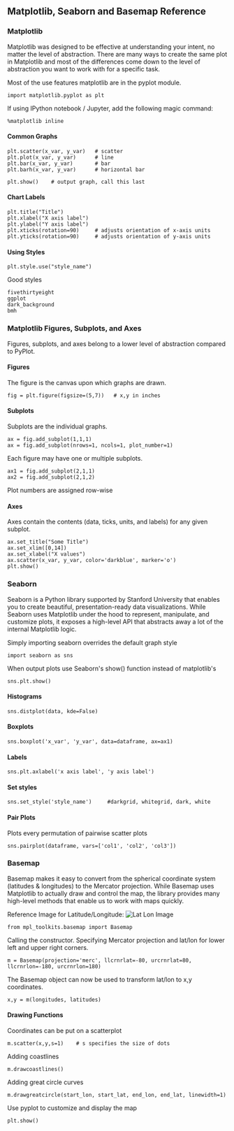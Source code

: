 ## Matplotlib, Seaborn and Basemap Reference
### Matplotlib
Matplotlib was designed to be effective at understanding your intent, no matter the level of abstraction. There are many ways to create the same plot in Matplotlib and most of the differences come down to the level of abstraction you want to work with for a specific task.

Most of the use features matplotlib are in the pyplot module.

    import matplotlib.pyplot as plt

If using IPython notebook / Jupyter, add the following magic command:

    %matplotlib inline
[](http://ipython.readthedocs.io/en/stable/interactive/magics.html?commands#magic-matplotlib)

#### Common Graphs
    plt.scatter(x_var, y_var)   # scatter
    plt.plot(x_var, y_var)      # line
    plt.bar(x_var, y_var)       # bar
    plt.barh(x_var, y_var)      # horizontal bar

    plt.show()    # output graph, call this last

#### Chart Labels
    plt.title("Title")
    plt.xlabel("X axis label")
    plt.ylabel("Y axis label")
    plt.xticks(rotation=90)     # adjusts orientation of x-axis units
    plt.yticks(rotation=90)     # adjusts orientation of y-axis units

#### Using Styles
    plt.style.use("style_name")
Good styles

    fivethirtyeight
    ggplot
    dark_background
    bmh

### Matplotlib Figures, Subplots, and Axes
Figures, subplots, and axes belong to a lower level of abstraction compared to PyPlot.

#### Figures
The figure is the canvas upon which graphs are drawn.

    fig = plt.figure(figsize=(5,7))   # x,y in inches

#### Subplots
Subplots are the individual graphs.

    ax = fig.add_subplot(1,1,1)
    ax = fig.add_subplot(nrows=1, ncols=1, plot_number=1)
Each figure may have one or multiple subplots.

    ax1 = fig.add_subplot(2,1,1)
    ax2 = fig.add_subplot(2,1,2)
Plot numbers are assigned row-wise

#### Axes    
Axes contain the contents (data, ticks, units, and labels) for any given subplot.

    ax.set_title("Some Title")
    ax.set_xlim([0,14])
    ax.set_xlabel("X values")
    ax.scatter(x_var, y_var, color='darkblue', marker='o')
    plt.show()

### Seaborn
Seaborn is a Python library supported by Stanford University that enables you to create beautiful, presentation-ready data visualizations. While Seaborn uses Matplotlib under the hood to represent, manipulate, and customize plots, it exposes a high-level API that abstracts away a lot of the internal Matplotlib logic.

Simply importing seaborn overrides the default graph style

    import seaborn as sns
When output plots use Seaborn's show() function instead of matplotlib's

    sns.plt.show()

#### Histograms
    sns.distplot(data, kde=False)

#### Boxplots
    sns.boxplot('x_var', 'y_var', data=dataframe, ax=ax1)

#### Labels
    sns.plt.axlabel('x axis label', 'y axis label')

#### Set styles
[](https://stanford.edu/~mwaskom/software/seaborn/generated/seaborn.set_style.html#seaborn.set_style)

    sns.set_style('style_name')     #darkgrid, whitegrid, dark, white

#### Pair Plots
Plots every permutation of pairwise scatter plots

    sns.pairplot(dataframe, vars=['col1', 'col2', 'col3'])

### Basemap
Basemap makes it easy to convert from the spherical coordinate system (latitudes & longitudes) to the Mercator projection. While Basemap uses Matplotlib to actually draw and control the map, the library provides many high-level methods that enable us to work with maps quickly.

Reference Image for Latitude/Longitude:
![Lat Lon Image](http://survival-mastery.com/wp-content/uploads/2015/04/img2.png)

    from mpl_toolkits.basemap import Basemap

Calling the constructor. Specifying Mercator projection and lat/lon for lower left and upper right corners.

    m = Basemap(projection='merc', llcrnrlat=-80, urcrnrlat=80, llcrnrlon=-180, urcrnrlon=180)

The Basemap object can now be used to transform lat/lon to x,y coordinates.

    x,y = m(longitudes, latitudes)

#### Drawing Functions
Coordinates can be put on a scatterplot

    m.scatter(x,y,s=1)    # s specifies the size of dots

Adding coastlines

    m.drawcoastlines()

Adding great circle curves

    m.drawgreatcircle(start_lon, start_lat, end_lon, end_lat, linewidth=1)

Use pyplot to customize and display the map

    plt.show()
